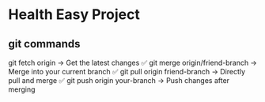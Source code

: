 # Health Easy Project

## git commands

git fetch origin → Get the latest changes
✅ git merge origin/friend-branch → Merge into your current branch
✅ git pull origin friend-branch → Directly pull and merge
✅ git push origin your-branch → Push changes after merging
